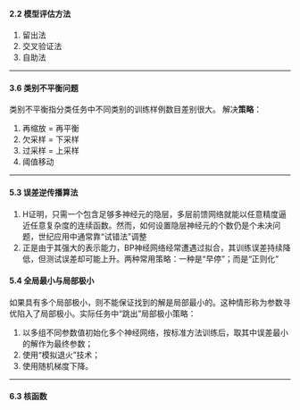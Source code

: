 #### 2.2 模型评估方法
1. 留出法
2. 交叉验证法
3. 自助法
***
#### 3.6 类别不平衡问题
类别不平衡指分类任务中不同类别的训练样例数目差别很大。
解决**策略**：
1. 再缩放 = 再平衡
2. 欠采样 = 下采样
3. 过采样 = 上采样
4. 阈值移动
***
#### 5.3 误差逆传播算法
1. H证明，只需一个包含足够多神经元的隐层，多层前馈网络就能以任意精度逼近任意复杂度的连续函数。然而，如何设置隐层神经元的个数仍是个未决问题，世纪应用中通常靠“试错法”调整
2. 正是由于其强大的表示能力，BP神经网络经常遭遇过拟合，其训练误差持续降低，但测试误差却可能上升。两种常用策略：一种是“早停”；而是“正则化”
#### 5.4 全局最小与局部极小
如果具有多个局部极小，则不能保证找到的解是局部最小的。这种情形称为参数寻优陷入了局部极小。实际任务中“跳出”局部极小策略：
1. 以多组不同参数值初始化多个神经网络，按标准方法训练后，取其中误差最小的解作为最终参数；
2. 使用“模拟退火”技术；
3. 使用随机梯度下降。
***
#### 6.3 核函数
